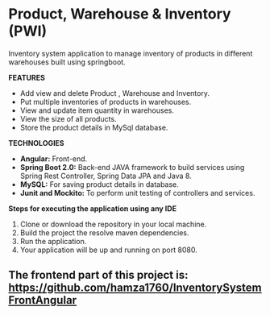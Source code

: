 # Product, Warehouse &amp; Inventory (PWI)
Inventory system application to manage inventory of products in different warehouses built using springboot.

**FEATURES**
- Add view and delete Product , Warehouse and Inventory.
- Put multiple inventories of products in warehouses.
- View and update item quantity in warehouses.
- View the size of all products.
- Store the product details in MySql database.

**TECHNOLOGIES**
- **Angular:** Front-end.
- **Spring Boot 2.0:** Back-end JAVA framework to build services using Spring Rest Controller, Spring Data JPA and Java 8.
- **MySQL:** For saving product details in database.
- **Junit and Mockito:** To perform unit testing of controllers and services.

**Steps for executing the application using any IDE**
1. Clone or download the repository in your local machine.
2. Build the project the resolve maven dependencies.
3. Run the application.
4. Your application will be up and running on port 8080.

## The frontend part of this project is: https://github.com/hamza1760/InventorySystemFrontAngular
